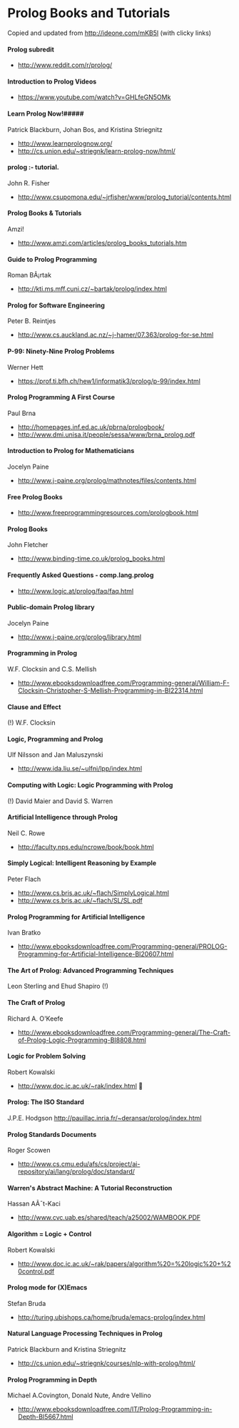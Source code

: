 Prolog Books and Tutorials
==========================

Copied and updated from http://ideone.com/mKB5l (with clicky links)

#### Prolog subredit
* http://www.reddit.com/r/prolog/

#### Introduction to Prolog Videos
* https://www.youtube.com/watch?v=GHLfeGN5OMk

#### Learn Prolog Now!#####
  Patrick Blackburn, Johan Bos, and Kristina Striegnitz
  * <http://www.learnprolognow.org/>
  * <http://cs.union.edu/~striegnk/learn-prolog-now/html/>
  

#### prolog :- tutorial.     
  John R. Fisher
  * <http://www.csupomona.edu/~jrfisher/www/prolog_tutorial/contents.html>

#### Prolog Books & Tutorials
  Amzi!
  * <http://www.amzi.com/articles/prolog_books_tutorials.htm>

#### Guide to Prolog Programming
  Roman BÃ¡rtak
  * <http://kti.ms.mff.cuni.cz/~bartak/prolog/index.html>

#### Prolog for Software Engineering
  Peter B. Reintjes
  * <http://www.cs.auckland.ac.nz/~j-hamer/07.363/prolog-for-se.html>

#### P-99: Ninety-Nine Prolog Problems
  Werner Hett
  * <https://prof.ti.bfh.ch/hew1/informatik3/prolog/p-99/index.html>

#### Prolog Programming  A First Course
  Paul Brna
  * <http://homepages.inf.ed.ac.uk/pbrna/prologbook/>
  * <http://www.dmi.unisa.it/people/sessa/www/brna_prolog.pdf>

#### Introduction to Prolog for Mathematicians
  Jocelyn Paine
  * <http://www.j-paine.org/prolog/mathnotes/files/contents.html>

#### Free Prolog Books
  * <http://www.freeprogrammingresources.com/prologbook.html>

#### Prolog Books
  John Fletcher
  * <http://www.binding-time.co.uk/prolog_books.html>

#### Frequently Asked Questions - comp.lang.prolog
  * <http://www.logic.at/prolog/faq/faq.html>

#### Public-domain Prolog library
  Jocelyn Paine
  * <http://www.j-paine.org/prolog/library.html>

#### Programming in Prolog
  W.F. Clocksin and C.S. Mellish
  * <http://www.ebooksdownloadfree.com/Programming-general/William-F-Clocksin-Christopher-S-Mellish-Programming-in-BI22314.html>

#### Clause and Effect
(!)  W.F. Clocksin

#### Logic, Programming and Prolog
  Ulf Nilsson and Jan Maluszynski
  * <http://www.ida.liu.se/~ulfni/lpp/index.html>

#### Computing with Logic: Logic Programming with Prolog
(!)  David Maier and David S. Warren

#### Artificial Intelligence through Prolog
  Neil C. Rowe
  * <http://faculty.nps.edu/ncrowe/book/book.html>

#### Simply Logical: Intelligent Reasoning by Example
  Peter Flach
  * <http://www.cs.bris.ac.uk/~flach/SimplyLogical.html>
  * <http://www.cs.bris.ac.uk/~flach/SL/SL.pdf>

#### Prolog Programming for Artificial Intelligence
  Ivan Bratko
  * <http://www.ebooksdownloadfree.com/Programming-general/PROLOG-Programming-for-Artificial-Intelligence-BI20607.html>
  
#### The Art of Prolog: Advanced Programming Techniques
  Leon Sterling and Ehud Shapiro
(!)

#### The Craft of Prolog
  Richard A. O'Keefe
  * <http://www.ebooksdownloadfree.com/Programming-general/The-Craft-of-Prolog-Logic-Programming-BI8808.html>

#### Logic for Problem Solving
  Robert Kowalski
  * <http://www.doc.ic.ac.uk/~rak/index.html>

#### Prolog: The ISO Standard
  J.P.E. Hodgson
  <http://pauillac.inria.fr/~deransar/prolog/index.html>

#### Prolog Standards Documents
  Roger Scowen
  * <http://www.cs.cmu.edu/afs/cs/project/ai-repository/ai/lang/prolog/doc/standard/>

#### Warren's Abstract Machine: A Tutorial Reconstruction
  Hassan AÃ¯t-Kaci
  * <http://www.cvc.uab.es/shared/teach/a25002/WAMBOOK.PDF>

#### Algorithm = Logic + Control
  Robert Kowalski
  * <http://www.doc.ic.ac.uk/~rak/papers/algorithm%20=%20logic%20+%20control.pdf>

#### Prolog mode for (X)Emacs
  Stefan Bruda
  * <http://turing.ubishops.ca/home/bruda/emacs-prolog/index.html>

#### Natural Language Processing Techniques in Prolog
  Patrick Blackburn and Kristina Striegnitz
  * <http://cs.union.edu/~striegnk/courses/nlp-with-prolog/html/>

#### Prolog Programming in Depth
  Michael A.Covington, Donald Nute, Andre Vellino
  * <http://www.ebooksdownloadfree.com/IT/Prolog-Programming-in-Depth-BI5667.html>
